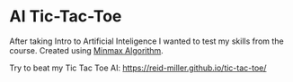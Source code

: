 # AI Tic-Tac-Toe
After taking Intro to Artificial Inteligence I wanted to test my skills from the course. Created using [Minmax Algorithm](https://en.wikipedia.org/wiki/Minimax).

Try to beat my Tic Tac Toe AI: https://reid-miller.github.io/tic-tac-toe/


